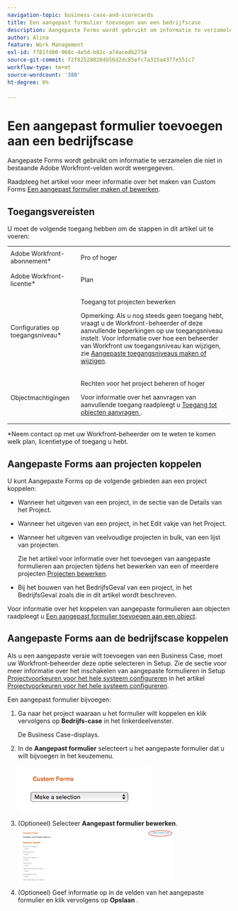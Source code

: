 ```yaml
---
navigation-topic: business-case-and-scorecards
title: Een aangepast formulier toevoegen aan een bedrijfscase
description: Aangepaste Forms wordt gebruikt om informatie te verzamelen die niet in bestaande Adobe Workfront-velden wordt weergegeven.
author: Alina
feature: Work Management
exl-id: f781fd00-968c-4e5d-b82c-a74acedb2734
source-git-commit: f2f825280204b56d2dc85efc7a315a4377e551c7
workflow-type: tm+mt
source-wordcount: '380'
ht-degree: 0%

---
```


# Een aangepast formulier toevoegen aan een bedrijfscase

Aangepaste Forms wordt gebruikt om informatie te verzamelen die niet in bestaande Adobe Workfront-velden wordt weergegeven. 

Raadpleeg het artikel voor meer informatie over het maken van Custom Forms [Een aangepast formulier maken of bewerken](../../../administration-and-setup/customize-workfront/create-manage-custom-forms/create-or-edit-a-custom-form.md).

## Toegangsvereisten

U moet de volgende toegang hebben om de stappen in dit artikel uit te voeren:

<table style="table-layout:auto"> 
 <col> 
 <col> 
 <tbody> 
  <tr> 
   <td role="rowheader">Adobe Workfront-abonnement*</td> 
   <td> <p>Pro of hoger</p> </td> 
  </tr> 
  <tr> 
   <td role="rowheader">Adobe Workfront-licentie*</td> 
   <td> <p>Plan </p> </td> 
  </tr> 
  <tr> 
   <td role="rowheader">Configuraties op toegangsniveau*</td> 
   <td> <p>Toegang tot projecten bewerken</p> <p>Opmerking: Als u nog steeds geen toegang hebt, vraagt u de Workfront-beheerder of deze aanvullende beperkingen op uw toegangsniveau instelt. Voor informatie over hoe een beheerder van Workfront uw toegangsniveau kan wijzigen, zie <a href="../../../administration-and-setup/add-users/configure-and-grant-access/create-modify-access-levels.md" class="MCXref xref">Aangepaste toegangsniveaus maken of wijzigen</a>.</p> </td> 
  </tr> 
  <tr> 
   <td role="rowheader">Objectmachtigingen</td> 
   <td> <p>Rechten voor het project beheren of hoger</p> <p>Voor informatie over het aanvragen van aanvullende toegang raadpleegt u <a href="../../../workfront-basics/grant-and-request-access-to-objects/request-access.md" class="MCXref xref">Toegang tot objecten aanvragen </a>.</p> </td> 
  </tr> 
 </tbody> 
</table>

&#42;Neem contact op met uw Workfront-beheerder om te weten te komen welk plan, licentietype of toegang u hebt.

## Aangepaste Forms aan projecten koppelen

U kunt Aangepaste Forms op de volgende gebieden aan een project koppelen:

* Wanneer het uitgeven van een project, in de sectie van de Details van het Project.
* Wanneer het uitgeven van een project, in het Edit vakje van het Project.
* Wanneer het uitgeven van veelvoudige projecten in bulk, van een lijst van projecten.

   Zie het artikel voor informatie over het toevoegen van aangepaste formulieren aan projecten tijdens het bewerken van een of meerdere projecten [Projecten bewerken](../../../manage-work/projects/manage-projects/edit-projects.md).

* Bij het bouwen van het BedrijfsGeval van een project, in het BedrijfsGeval zoals die in dit artikel wordt beschreven.

Voor informatie over het koppelen van aangepaste formulieren aan objecten raadpleegt u [Een aangepast formulier toevoegen aan een object](../../../workfront-basics/work-with-custom-forms/add-a-custom-form-to-an-object.md).

## Aangepaste Forms aan de bedrijfscase koppelen

Als u een aangepaste versie wilt toevoegen van een Business Case, moet uw Workfront-beheerder deze optie selecteren in Setup. Zie de sectie voor meer informatie over het inschakelen van aangepaste formulieren in Setup [Projectvoorkeuren voor het hele systeem configureren](../../../administration-and-setup/set-up-workfront/configure-system-defaults/set-project-preferences.md) in het artikel [Projectvoorkeuren voor het hele systeem configureren](../../../administration-and-setup/set-up-workfront/configure-system-defaults/set-project-preferences.md).

Een aangepast formulier bijvoegen:

1. Ga naar het project waaraan u het formulier wilt koppelen en klik vervolgens op **Bedrijfs-case** in het linkerdeelvenster.

   De Business Case-displays.

1. In de **Aangepast formulier** selecteert u het aangepaste formulier dat u wilt bijvoegen in het keuzemenu.

   ![](assets/custom-forms-drop-down-menu.png)

1. (Optioneel) Selecteer **Aangepast formulier bewerken**.\
   ![](assets/acf1-350x122.png)

1. (Optioneel) Geef informatie op in de velden van het aangepaste formulier en klik vervolgens op **Opslaan** .

